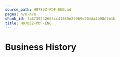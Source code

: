 ```yaml
---
source_path: H0785Z-PDF-ENG.md
pages: n/a-n/a
chunk_id: fa8739242684cc41860e29969e204da4b08d7b1b
title: H0785Z-PDF-ENG
---
```

# Business History
